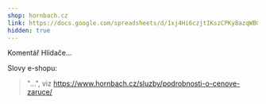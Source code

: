 ```yaml
---
shop: hornbach.cz
link: https://docs.google.com/spreadsheets/d/1xj4Hi6czjtIKszCPKy8azqWBG0hwZzbU17s7xVQpXPc/edit?usp=sharing
hidden: true
---
```


Komentář Hlídače...

Slovy e-shopu:

> "...", viz https://www.hornbach.cz/sluzby/podrobnosti-o-cenove-zaruce/
